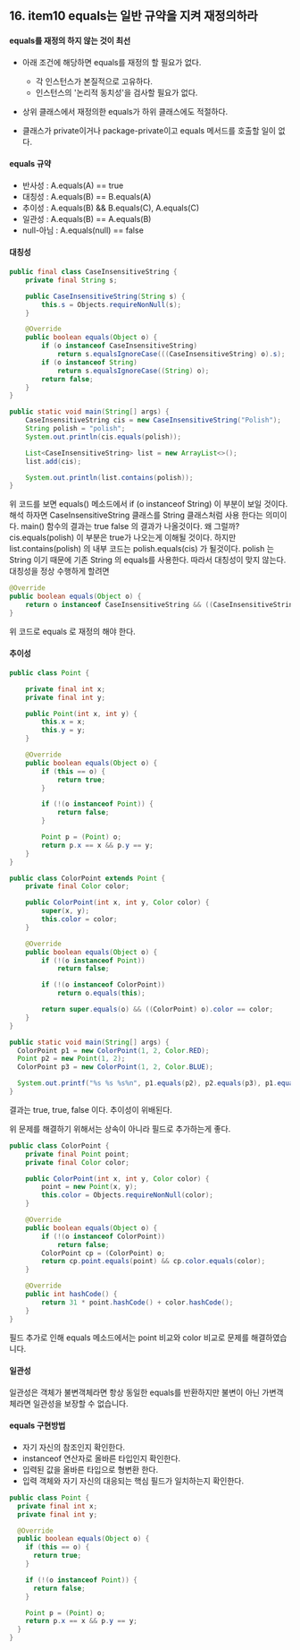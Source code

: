 ## 16. item10 equals는 일반 규약을 지켜 재정의하라
#### equals를 재정의 하지 않는 것이 최선

- 아래 조건에 해당하면 equals를 재정의 할 필요가 없다.
  - 각 인스턴스가 본질적으로 고유하다.
  - 인스턴스의 '논리적 동치성'을 검사할 필요가 없다.
    
- 상위 클래스에서 재정의한 equals가 하위 클래스에도 적절하다.
- 클래스가 private이거나 package-private이고 equals 메서드를 호출할 일이 없다.

#### equals 규약
- 반사성 : A.equals(A) == true
- 대칭성 : A.equals(B) == B.equals(A)
- 추이성 : A.equals(B) && B.equals(C), A.equals(C)
- 일관성 : A.equals(B) == A.equals(B)
- null-아님 : A.equals(null) == false

#### 대칭성
````java
public final class CaseInsensitiveString {
    private final String s;

    public CaseInsensitiveString(String s) {
        this.s = Objects.requireNonNull(s);
    }

    @Override
    public boolean equals(Object o) {
        if (o instanceof CaseInsensitiveString)
            return s.equalsIgnoreCase(((CaseInsensitiveString) o).s);
        if (o instanceof String)
            return s.equalsIgnoreCase((String) o);
        return false;
    }
}

public static void main(String[] args) {
    CaseInsensitiveString cis = new CaseInsensitiveString("Polish");
    String polish = "polish";
    System.out.println(cis.equals(polish));

    List<CaseInsensitiveString> list = new ArrayList<>();
    list.add(cis);

    System.out.println(list.contains(polish));
}
````

위 코드를 보면 equals() 메소드에서 if (o instanceof String) 이 부분이 보일 것이다.
해석 하자면 CaseInsensitiveString 클래스를 String 클래스처럼 사용 한다는 의미이다.
main() 함수의 결과는
true
false
의 결과가 나올것이다. 왜 그럴까?
cis.equals(polish) 이 부분은 true가 나오는게 이해될 것이다.
하지만 list.contains(polish) 의 내부 코드는
polish.equals(cis) 
가 될것이다.
polish 는 String 이기 때문에 기존 String 의 equals를 사용한다.
따라서 대칭성이 맞지 않는다.
대칭성을 정상 수행하게 할려면
````java
@Override
public boolean equals(Object o) {
    return o instanceof CaseInsensitiveString && ((CaseInsensitiveString) o).s.equalsIgnoreCase(s);
}
````
위 코드로 equals 로 재정의 해야 한다.

#### 추이성
````java
public class Point {

    private final int x;
    private final int y;

    public Point(int x, int y) {
        this.x = x;
        this.y = y;
    }

    @Override
    public boolean equals(Object o) {
        if (this == o) {
            return true;
        }

        if (!(o instanceof Point)) {
            return false;
        }

        Point p = (Point) o;
        return p.x == x && p.y == y;
    }
}

public class ColorPoint extends Point {
    private final Color color;

    public ColorPoint(int x, int y, Color color) {
        super(x, y);
        this.color = color;
    }

    @Override
    public boolean equals(Object o) {
        if (!(o instanceof Point))
            return false;

        if (!(o instanceof ColorPoint))
            return o.equals(this);

        return super.equals(o) && ((ColorPoint) o).color == color;
    }
}

public static void main(String[] args) {
  ColorPoint p1 = new ColorPoint(1, 2, Color.RED);
  Point p2 = new Point(1, 2);
  ColorPoint p3 = new ColorPoint(1, 2, Color.BLUE);

  System.out.printf("%s %s %s%n", p1.equals(p2), p2.equals(p3), p1.equals(p3));
}
````
결과는 true, true, false 이다. 추이성이 위배된다.

위 문제를 해결하기 위해서는 상속이 아니라 필드로 추가하는게 좋다.
````java
public class ColorPoint {
    private final Point point;
    private final Color color;

    public ColorPoint(int x, int y, Color color) {
        point = new Point(x, y);
        this.color = Objects.requireNonNull(color);
    }

    @Override
    public boolean equals(Object o) {
        if (!(o instanceof ColorPoint))
            return false;
        ColorPoint cp = (ColorPoint) o;
        return cp.point.equals(point) && cp.color.equals(color);
    }

    @Override
    public int hashCode() {
        return 31 * point.hashCode() + color.hashCode();
    }
}
````
필드 추가로 인해 equals 메소드에서는 point 비교와 color 비교로 문제를 해결하였습니다.

#### 일관성
일관성은 객체가 불변객체라면 항상 동일한 equals를 반환하지만 불변이 아닌 가변객체라면 일관성을 보장할 수 없습니다.

#### equals 구현방법
- 자기 자신의 참조인지 확인한다.
- instanceof 연산자로 올바른 타입인지 확인한다.
- 입력된 값을 올바른 타입으로 형변환 한다.
- 입력 객체와 자기 자신의 대응되는 핵심 필드가 일치하는지 확인한다.

````java
public class Point {
  private final int x;
  private final int y;

  @Override
  public boolean equals(Object o) {
    if (this == o) {
      return true;
    }

    if (!(o instanceof Point)) {
      return false;
    }

    Point p = (Point) o;
    return p.x == x && p.y == y;
  }
}
````
